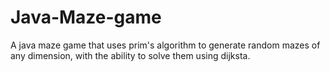 # Java-Maze-game
A java maze game that uses prim's algorithm to generate random mazes of any dimension, with the ability to solve them using dijksta. 
